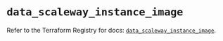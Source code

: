 # `data_scaleway_instance_image`

Refer to the Terraform Registry for docs: [`data_scaleway_instance_image`](https://registry.terraform.io/providers/scaleway/scaleway/2.59.0/docs/data-sources/instance_image).
